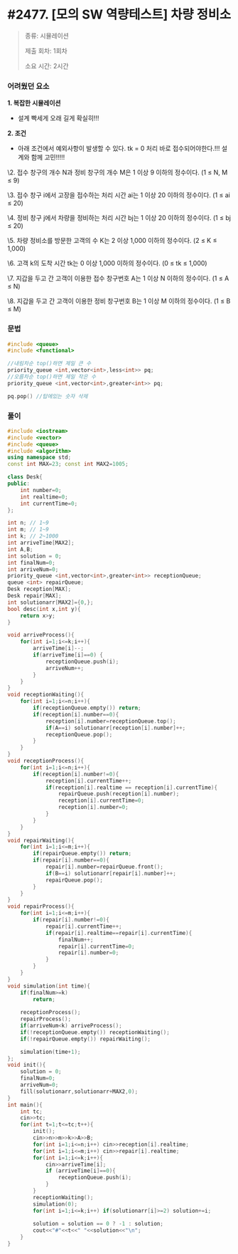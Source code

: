 # #2477. [모의 SW 역량테스트] 차량 정비소

> [문제]: https://swexpertacademy.com/main/code/problem/problemDetail.do?contestProbId=AV6c6bgaIuoDFAXy
>
> 종류: 시뮬레이션
>
> 제출 회차: 1회차
>
> 소요 시간: 2시간



### 어려웠던 요소

**1. 복잡한 시뮬레이션**

- 설계 빡세게 오래 길게 확실히!!!

**2. 조건**

- 아래 조건에서 예외사항이 발생할 수 있다. tk = 0 처리 바로 접수되어야한다.!!! 설계와 함께 고민!!!!!



\2. 접수 창구의 개수 N과 정비 창구의 개수 M은 1 이상 9 이하의 정수이다. (1 ≤ N, M ≤ 9)

\3. 접수 창구 i에서 고장을 접수하는 처리 시간 ai는 1 이상 20 이하의 정수이다. (1 ≤ ai ≤ 20)

\4. 정비 창구 j에서 차량을 정비하는 처리 시간 bj는 1 이상 20 이하의 정수이다. (1 ≤ bj ≤ 20)

\5. 차량 정비소를 방문한 고객의 수 K는 2 이상 1,000 이하의 정수이다. (2 ≤ K ≤ 1,000)

\6. 고객 k의 도착 시간 tk는 0 이상 1,000 이하의 정수이다. (0 ≤ tk ≤ 1,000)

\7. 지갑을 두고 간 고객이 이용한 접수 창구번호 A는 1 이상 N 이하의 정수이다. (1 ≤ A ≤ N)

\8. 지갑을 두고 간 고객이 이용한 정비 창구번호 B는 1 이상 M 이하의 정수이다. (1 ≤ B ≤ M)



### 문법

``` c++
#include <queue>
#include <functional>

//내림차순 top()하면 제일 큰 수
priority_queue <int,vector<int>,less<int>> pq;
//오름차순 top()하면 제일 작은 수
priority_queue <int,vector<int>,greater<int>> pq;

pq.pop() //탑에있는 숫자 삭제
```



### 풀이

``` c++
#include <iostream>
#include <vector>
#include <queue>
#include <algorithm>
using namespace std;
const int MAX=23; const int MAX2=1005;

class Desk{
public:
    int number=0;
    int realtime=0;
    int currentTime=0;
};

int n; // 1~9
int m; // 1~9
int k; // 2~1000
int arriveTime[MAX2];
int A,B;
int solution = 0;
int finalNum=0;
int arriveNum=0;
priority_queue <int,vector<int>,greater<int>> receptionQueue;
queue <int> repairQueue;
Desk reception[MAX];
Desk repair[MAX];
int solutionarr[MAX2]={0,};
bool desc(int x,int y){
    return x>y;
}

void arriveProcess(){
    for(int i=1;i<=k;i++){
        arriveTime[i]--;
        if(arriveTime[i]==0) {
            receptionQueue.push(i);
            arriveNum++;
        }
    }
}
void receptionWaiting(){
    for(int i=1;i<=n;i++){
        if(receptionQueue.empty()) return;
        if(reception[i].number==0){
            reception[i].number=receptionQueue.top();
            if(A==i) solutionarr[reception[i].number]++;
            receptionQueue.pop();
        }
    }
}
void receptionProcess(){
    for(int i=1;i<=n;i++){
        if(reception[i].number!=0){
            reception[i].currentTime++;
            if(reception[i].realtime == reception[i].currentTime){
                repairQueue.push(reception[i].number);
                reception[i].currentTime=0;
                reception[i].number=0;
            }
        }
    }
}
void repairWaiting(){
    for(int i=1;i<=m;i++){
        if(repairQueue.empty()) return;
        if(repair[i].number==0){
            repair[i].number=repairQueue.front();
            if(B==i) solutionarr[repair[i].number]++;
            repairQueue.pop();
        }
    }
}
void repairProcess(){
    for(int i=1;i<=m;i++){
        if(repair[i].number!=0){
            repair[i].currentTime++;
            if(repair[i].realtime==repair[i].currentTime){
                finalNum++;
                repair[i].currentTime=0;
                repair[i].number=0;
            }
        }
    }
}
void simulation(int time){
    if(finalNum>=k)
        return;
    
    receptionProcess();
    repairProcess();
    if(arriveNum<k) arriveProcess();
    if(!receptionQueue.empty()) receptionWaiting();
    if(!repairQueue.empty()) repairWaiting();

    simulation(time+1);
};
void init(){
    solution = 0;
    finalNum=0;
    arriveNum=0;
    fill(solutionarr,solutionarr+MAX2,0);
}
int main(){
    int tc;
    cin>>tc;
    for(int t=1;t<=tc;t++){
        init();
        cin>>n>>m>>k>>A>>B;
        for(int i=1;i<=n;i++) cin>>reception[i].realtime;
        for(int i=1;i<=m;i++) cin>>repair[i].realtime;
        for(int i=1;i<=k;i++){
            cin>>arriveTime[i];
            if (arriveTime[i]==0){
                receptionQueue.push(i);
            }
        }
        receptionWaiting();
        simulation(0);
        for(int i=1;i<=k;i++) if(solutionarr[i]>=2) solution+=i;
 
        solution = solution == 0 ? -1 : solution;
        cout<<"#"<<t<<" "<<solution<<"\n";
    }
}
```

